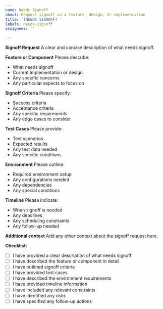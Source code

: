 ```yaml
---
name: Needs Signoff
about: Request signoff on a feature, design, or implementation
title: '[NEEDS SIGNOFF] '
labels: needs-signoff
assignees: ''

---
```


**Signoff Request**
A clear and concise description of what needs signoff.

**Feature or Component**
Please describe:
- What needs signoff
- Current implementation or design
- Any specific concerns
- Any particular aspects to focus on

**Signoff Criteria**
Please specify:
- Success criteria
- Acceptance criteria
- Any specific requirements
- Any edge cases to consider

**Test Cases**
Please provide:
- Test scenarios
- Expected results
- Any test data needed
- Any specific conditions

**Environment**
Please outline:
- Required environment setup
- Any configurations needed
- Any dependencies
- Any special conditions

**Timeline**
Please indicate:
- When signoff is needed
- Any deadlines
- Any scheduling constraints
- Any follow-up needed

**Additional context**
Add any other context about the signoff request here.

**Checklist:**
- [ ] I have provided a clear description of what needs signoff
- [ ] I have described the feature or component in detail
- [ ] I have outlined signoff criteria
- [ ] I have provided test cases
- [ ] I have described the environment requirements
- [ ] I have provided timeline information
- [ ] I have included any relevant constraints
- [ ] I have identified any risks
- [ ] I have specified any follow-up actions 
